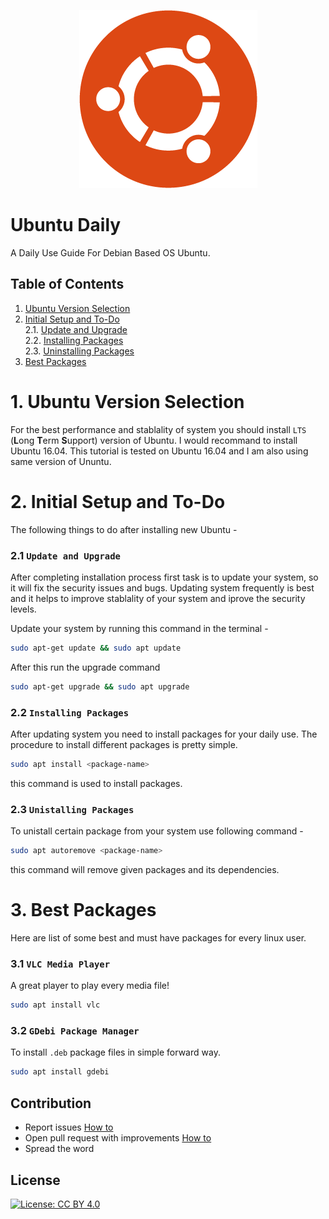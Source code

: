 <p align="center">
  <img src="https://github.com/shindesharad71/Ubuntu-Daily/blob/master/inc/ubuntu.png?raw=true" alt="Ubuntu logo"/>
</p>

# Ubuntu Daily

A Daily Use Guide For Debian Based OS Ubuntu.

## Table of Contents
  1. [Ubuntu Version Selection](#1-ubuntu-version-selection) 
  2. [Initial Setup and To-Do](#2-initial-setup-and-to-do)  
    2.1. [Update and Upgrade](#21-update-and-upgrade)  
    2.2. [Installing Packages](#22-installing-packages)  
    2.3. [Uninstalling Packages](#23-unistalling-packages)
  3. [Best Packages](#3-best-packages)  


# 1. Ubuntu Version Selection
For the best performance and stablality of system you should install ```LTS``` (**L**ong **T**erm **S**upport) version of Ubuntu. I would recommand to install Ubuntu 16.04. This tutorial is tested on Ubuntu 16.04 and I am also using same version of Ununtu.

# 2. Initial Setup and To-Do

The following things to do after installing new Ubuntu - 

### 2.1 ```Update and Upgrade```

After completing installation process first task is to update your system, so it will fix the security issues and bugs. Updating system frequently is best and it helps to improve stablality of your system and iprove the security levels.

Update your system by running this command in the terminal -
```bash
sudo apt-get update && sudo apt update
```
After this run the upgrade command

```bash
sudo apt-get upgrade && sudo apt upgrade
```

### 2.2 ```Installing Packages```

After updating system you need to install packages for your daily use. The procedure to install different packages is pretty simple.
```bash
sudo apt install <package-name>
```
this command is used to install packages.

### 2.3 ```Unistalling Packages```

To unistall certain package from your system use following command - 
```bash
sudo apt autoremove <package-name>
```
this command will remove given packages and its dependencies.

# 3. Best Packages

Here are list of some best and must have packages for every linux user.

### 3.1 ```VLC Media Player```
A great player to play every media file!
```bash
sudo apt install vlc
```

### 3.2 ```GDebi Package Manager```
To install ```.deb``` package files in simple forward way.
```bash
sudo apt install gdebi
```

## Contribution

- Report issues [How to](https://help.github.com/articles/creating-an-issue/)
- Open pull request with improvements [How to](https://help.github.com/articles/about-pull-requests/)
- Spread the word

## License

[![License: CC BY 4.0](https://img.shields.io/badge/License-CC%20BY%204.0-lightgrey.svg)](https://creativecommons.org/licenses/by/4.0/)
